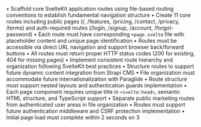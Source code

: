 • Scaffold core SvelteKit application routes using file-based routing conventions to establish fundamental navigation structure
• Create 11 core routes including public pages (/, /features, /pricing, /contact, /privacy, /terms) and auth-required routes (/login, /signup, /account, /forgot-password)
• Each route must have corresponding `+page.svelte` file with placeholder content and unique page identification
• Routes must be accessible via direct URL navigation and support browser back/forward buttons
• All routes must return proper HTTP status codes (200 for existing, 404 for missing pages)
• Implement consistent route hierarchy and organization following SvelteKit best practices
• Structure routes to support future dynamic content integration from Strapi CMS
• File organization must accommodate future internationalization with Paraglide
• Route structure must support nested layouts and authentication guards implementation
• Each page component requires unique title in `<svelte:head>`, semantic HTML structure, and TypeScript support
• Separate public marketing routes from authenticated user areas in file organization
• Routes must support future authentication middleware and CSRF protection implementation
• Initial page load must complete within 2 seconds on 3